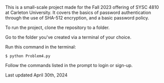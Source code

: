 This is a small-scale project made for the Fall 2023 offering of SYSC 4810 at Carleton University. It covers the basics of password authentication through the use of SHA-512 encryption, and a basic password policy. 

To run the project, clone the repository to a folder.

Go to the folder you've created via a terminal of your choice.

Run this command in the terminal:

`$ python Problem4.py`

Follow the commands listed in the prompt to login or sign-up.

Last updated April 30th, 2024
